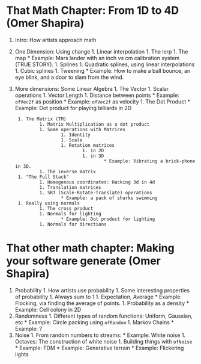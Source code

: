 # That Math Chapter: From 1D to 4D (Omer Shapira)
1. Intro: How artists approach math
1. One Dimension: Using change
        1. Linear interpolation
                1. The lerp
                1. The map
                        * Example: Mars lander with an inch vs cm calibration system (TRUE STORY).
        1. Splines
                1. Quadratic splines, using linear interpolations
                1. Cubic splines
        1. Tweening
                * Example: How to make a ball bounce, an eye blink, and a door to slam from the wind.

1. More dimensions: Some Linear Algebra
        1. The Vector
                1. Scalar operations
                        1. Vector Length
                        1. Distance between points
                        * Example: `ofVec2f` as position
                        * Example: `ofVec2f` as velocity
                1. The Dot Product
                        * Example: Dot product for playing billiards in 2D

        1. The Matrix (TM)
                1. Matrix Multiplication as a dot product
                1. Some operations with Matrices
                        1. Identity
                        1. Scale
                        1. Rotation matrices
                                1. in 2D
                                1. in 3D
                                        * Example: Vibrating a brick-phone in 3D.
                1. The inverse matrix
        1. "The Full Stack"
                1. Homogenous coordinates: Hacking 3d in 4d
                1. Translation matrices
                1. SRT (Scale-Rotate-Translate) operations
                        * Example: a pack of sharks swimming
        1. Really using normals
                1. The cross product
                1. Normals for lighting
                        * Example: Dot product for lighting
                1. Normals for directions
                
                
                
# That other math chapter: Making your software generate (Omer Shapira)

1. Probability
        1. How artists use probability
        1. Some interesting properties of probability
                1. Always sum to 1
                1. Expectation, Average
                        * Example: Flocking, via finding the average of points.
        1. Probability as a density
                * Example: Cell colony in 2D
1. Randomness
        1. Different types of random functions: Uniform, Gaussian, etc
                * Example: Circle packing using `ofRandom`
        1. Markov Chains
                * Example: ?
1. Noise
        1. From random numbers to streams:
                * Example: White noise
        1. Octaves: The construction of white noise
        1. Building things with `ofNoise`
                * Example: FDM
                * Example: Generative terrain
                * Example: Flickering lights


